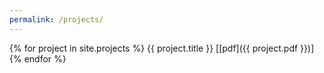 ```yaml
---
permalink: /projects/
---
```

{% for project in site.projects %}
  {{ project.title }} [[pdf]({{ project.pdf }})]
{% endfor %}